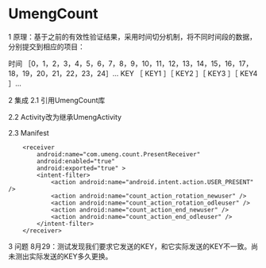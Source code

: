 UmengCount
==========

1 原理：基于之前的有效性验证结果，采用时间切分机制，将不同时间段的数据，分别提交到相应的项目：

时间      ［0，1，2，3，4，5，6，7，8，9，10，11，12，13，14，15，16，17，18，19，20，21，22，23，24］...
KEY       ［         KEY1          ］［        KEY2        ］［       KEY3       ］［     KEY4      ］...

2 集成
2.1 引用UmengCount库

2.2 Activity改为继承UmengActivity

2.3 Manifest
       <!-- 测试2 -->
        <meta-data
            android:name="umeng_debug"
            android:value="是否调试" />
        <meta-data
            android:name="umeng_key"
            android:value="友盟APPKEY" />
        <meta-data
            android:name="umeng_url"
            android:value="服务器配置文件路径" />

        <receiver
            android:name="com.umeng.count.PresentReceiver"
            android:enabled="true"
            android:exported="true" >
            <intent-filter>
                <action android:name="android.intent.action.USER_PRESENT" />
                <action android:name="count_action_rotation_newuser" />
                <action android:name="count_action_rotation_odleuser" />
                <action android:name="count_action_end_newuser" />
                <action android:name="count_action_end_odleuser" />
            </intent-filter>
        </receiver>
  
  3 问题
  8月29：测试发现我们要求它发送的KEY，和它实际发送的KEY不一致。尚未测出实际发送的KEY多久更换。
